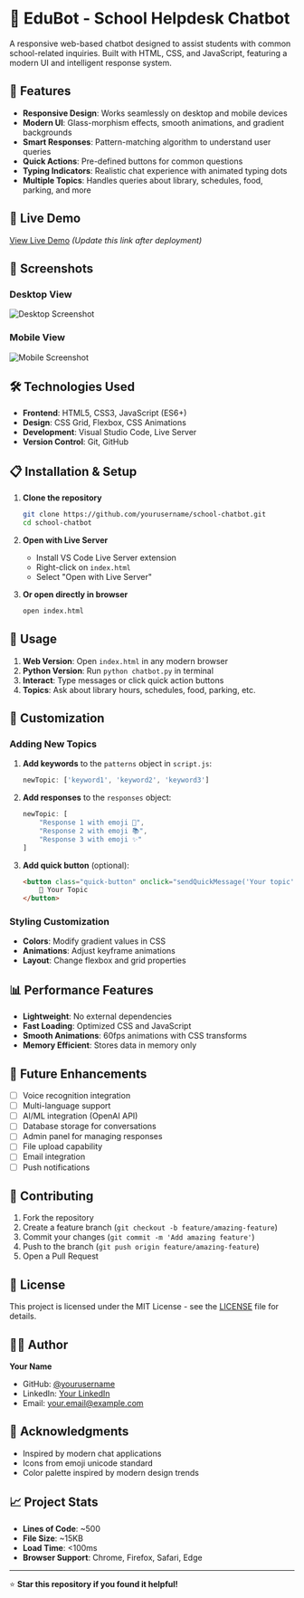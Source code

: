 # 🤖 EduBot - School Helpdesk Chatbot

A responsive web-based chatbot designed to assist students with common school-related inquiries. Built with HTML, CSS, and JavaScript, featuring a modern UI and intelligent response system.

## 🌟 Features

- **Responsive Design**: Works seamlessly on desktop and mobile devices
- **Modern UI**: Glass-morphism effects, smooth animations, and gradient backgrounds
- **Smart Responses**: Pattern-matching algorithm to understand user queries
- **Quick Actions**: Pre-defined buttons for common questions
- **Typing Indicators**: Realistic chat experience with animated typing dots
- **Multiple Topics**: Handles queries about library, schedules, food, parking, and more

## 🚀 Live Demo

[View Live Demo](https://yourusername.github.io/school-chatbot) *(Update this link after deployment)*

## 📸 Screenshots

### Desktop View
![Desktop Screenshot](screenshots/desktop-view.png)

### Mobile View
![Mobile Screenshot](screenshots/mobile-view.png)

## 🛠️ Technologies Used

- **Frontend**: HTML5, CSS3, JavaScript (ES6+)
- **Design**: CSS Grid, Flexbox, CSS Animations
- **Development**: Visual Studio Code, Live Server
- **Version Control**: Git, GitHub

## 📋 Installation & Setup

1. **Clone the repository**
   ```bash
   git clone https://github.com/yourusername/school-chatbot.git
   cd school-chatbot
   ```

2. **Open with Live Server**
   - Install VS Code Live Server extension
   - Right-click on `index.html`
   - Select "Open with Live Server"

3. **Or open directly in browser**
   ```bash
   open index.html
   ```

## 🎯 Usage

1. **Web Version**: Open `index.html` in any modern browser
2. **Python Version**: Run `python chatbot.py` in terminal
3. **Interact**: Type messages or click quick action buttons
4. **Topics**: Ask about library hours, schedules, food, parking, etc.

## 🔧 Customization

### Adding New Topics
1. **Add keywords** to the `patterns` object in `script.js`:
   ```javascript
   newTopic: ['keyword1', 'keyword2', 'keyword3']
   ```

2. **Add responses** to the `responses` object:
   ```javascript
   newTopic: [
       "Response 1 with emoji 🎯",
       "Response 2 with emoji 📚",
       "Response 3 with emoji ✨"
   ]
   ```

3. **Add quick button** (optional):
   ```html
   <button class="quick-button" onclick="sendQuickMessage('Your topic')">
       🎯 Your Topic
   </button>
   ```

### Styling Customization
- **Colors**: Modify gradient values in CSS
- **Animations**: Adjust keyframe animations
- **Layout**: Change flexbox and grid properties

## 📊 Performance Features

- **Lightweight**: No external dependencies
- **Fast Loading**: Optimized CSS and JavaScript
- **Smooth Animations**: 60fps animations with CSS transforms
- **Memory Efficient**: Stores data in memory only

## 🔮 Future Enhancements

- [ ] Voice recognition integration
- [ ] Multi-language support  
- [ ] AI/ML integration (OpenAI API)
- [ ] Database storage for conversations
- [ ] Admin panel for managing responses
- [ ] File upload capability
- [ ] Email integration
- [ ] Push notifications

## 🤝 Contributing

1. Fork the repository
2. Create a feature branch (`git checkout -b feature/amazing-feature`)
3. Commit your changes (`git commit -m 'Add amazing feature'`)
4. Push to the branch (`git push origin feature/amazing-feature`)
5. Open a Pull Request

## 📝 License

This project is licensed under the MIT License - see the [LICENSE](LICENSE) file for details.

## 👨‍💻 Author

**Your Name**
- GitHub: [@yourusername](https://github.com/yourusername)
- LinkedIn: [Your LinkedIn](https://linkedin.com/in/yourprofile)
- Email: your.email@example.com

## 🙏 Acknowledgments

- Inspired by modern chat applications
- Icons from emoji unicode standard
- Color palette inspired by modern design trends

## 📈 Project Stats

- **Lines of Code**: ~500
- **File Size**: ~15KB
- **Load Time**: <100ms
- **Browser Support**: Chrome, Firefox, Safari, Edge

---

⭐ **Star this repository if you found it helpful!**